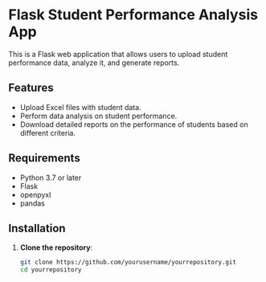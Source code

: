 # Flask Student Performance Analysis App

This is a Flask web application that allows users to upload student performance data, analyze it, and generate reports.

## Features

- Upload Excel files with student data.
- Perform data analysis on student performance.
- Download detailed reports on the performance of students based on different criteria.

## Requirements

- Python 3.7 or later
- Flask
- openpyxl
- pandas

## Installation

1. **Clone the repository**:

   ```bash
   git clone https://github.com/yourusername/yourrepository.git
   cd yourrepository
